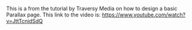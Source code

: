 This is a from the tutorial by Traversy Media on how to design a basic Parallax page. This link to the video is: https://www.youtube.com/watch?v=JttTcnidSdQ